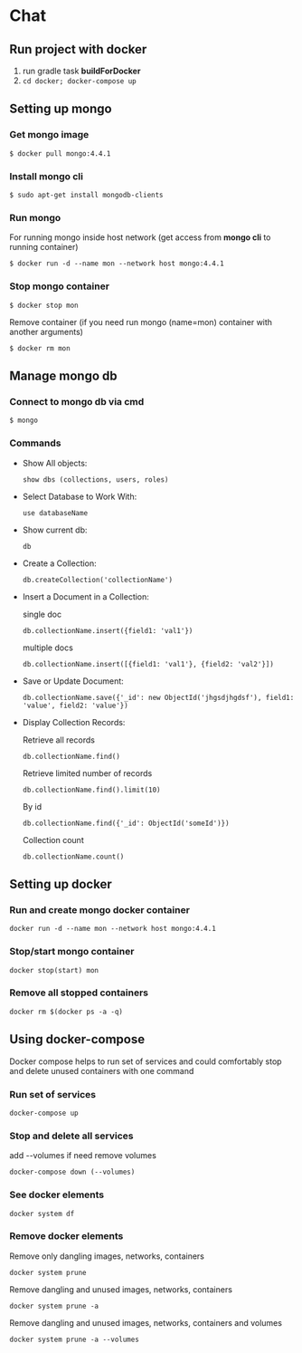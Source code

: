 # Chat

## Run project with docker

1. run gradle task **buildForDocker**
2. `cd docker; docker-compose up`

## Setting up mongo

### Get mongo image
`$ docker pull mongo:4.4.1`

### Install mongo cli
`$ sudo apt-get install mongodb-clients`

### Run mongo
For running mongo inside host network (get access from **mongo cli** to running container)

`$ docker run -d --name mon --network host mongo:4.4.1` 

### Stop mongo container
`$ docker stop mon`

Remove container (if you need run mongo (name=mon) container with another arguments)

`$ docker rm mon`

##  Manage mongo db

### Connect to mongo db via cmd
`$ mongo`

### Commands
* Show All objects:

    `show dbs (collections, users, roles)`

* Select Database to Work With:

    `use databaseName`

* Show current db:

    `db`

* Create a Collection:

    `db.createCollection('collectionName')`

* Insert a Document in a Collection:

    single doc
    
    `db.collectionName.insert({field1: 'val1'})`

    multiple docs
    
    `db.collectionName.insert([{field1: 'val1'}, {field2: 'val2'}])`

* Save or Update Document:

    `db.collectionName.save({'_id': new ObjectId('jhgsdjhgdsf'), field1: 'value', field2: 'value'})`

* Display Collection Records:

    Retrieve all records
    
    `db.collectionName.find()`

     Retrieve limited number of records
    
    `db.collectionName.find().limit(10)`

    By id
    
    `db.collectionName.find({'_id': ObjectId('someId')})`
    
    Collection count
    
    `db.collectionName.count()`
    
## Setting up docker

### Run and create mongo docker container

`docker run -d --name mon --network host mongo:4.4.1`

### Stop/start mongo container

`docker stop(start) mon`

### Remove all stopped containers

`docker rm $(docker ps -a -q)`

## Using docker-compose
Docker compose helps to run set of services and
could comfortably stop and delete unused containers with one command

### Run set of services

`docker-compose up`

### Stop and delete all services

add --volumes if need remove volumes

`docker-compose down (--volumes)`

### See docker elements

`docker system df`

### Remove docker elements

Remove only dangling images, networks, containers

`docker system prune`

Remove dangling and unused images, networks, containers

`docker system prune -a`

Remove dangling and unused images, networks, containers and volumes

`docker system prune -a --volumes`